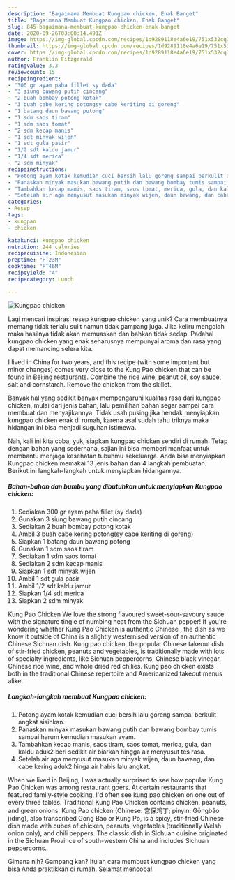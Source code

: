 ```yaml
---
description: "Bagaimana Membuat Kungpao chicken, Enak Banget"
title: "Bagaimana Membuat Kungpao chicken, Enak Banget"
slug: 845-bagaimana-membuat-kungpao-chicken-enak-banget
date: 2020-09-26T03:00:14.491Z
image: https://img-global.cpcdn.com/recipes/1d9289118e4a6e19/751x532cq70/kungpao-chicken-foto-resep-utama.jpg
thumbnail: https://img-global.cpcdn.com/recipes/1d9289118e4a6e19/751x532cq70/kungpao-chicken-foto-resep-utama.jpg
cover: https://img-global.cpcdn.com/recipes/1d9289118e4a6e19/751x532cq70/kungpao-chicken-foto-resep-utama.jpg
author: Franklin Fitzgerald
ratingvalue: 3.3
reviewcount: 15
recipeingredient:
- "300 gr ayam paha fillet sy dada"
- "3 siung bawang putih cincang"
- "2 buah bombay potong kotak"
- "3 buah cabe kering potongsy cabe keriting di goreng"
- "1 batang daun bawang potong"
- "1 sdm saos tiram"
- "1 sdm saos tomat"
- "2 sdm kecap manis"
- "1 sdt minyak wijen"
- "1 sdt gula pasir"
- "1/2 sdt kaldu jamur"
- "1/4 sdt merica"
- "2 sdm minyak"
recipeinstructions:
- "Potong ayam kotak kemudian cuci bersih lalu goreng sampai berkulit angkat sisihkan."
- "Panaskan minyak masukan bawang putih dan bawang bombay tumis sampai harum kemudian masukan ayam."
- "Tambahkan kecap manis, saos tiram, saos tomat, merica, gula, dan kaldu aduk2 beri sedikit air biarkan hingga air menyusut tes rasa."
- "Setelah air aga menyusut masukan minyak wijen, daun bawang, dan cabe kering aduk2 hinga air habis lalu angkat."
categories:
- Resep
tags:
- kungpao
- chicken

katakunci: kungpao chicken 
nutrition: 244 calories
recipecuisine: Indonesian
preptime: "PT23M"
cooktime: "PT46M"
recipeyield: "4"
recipecategory: Lunch

---
```



![Kungpao chicken](https://img-global.cpcdn.com/recipes/1d9289118e4a6e19/751x532cq70/kungpao-chicken-foto-resep-utama.jpg)

Lagi mencari inspirasi resep kungpao chicken yang unik? Cara membuatnya memang tidak terlalu sulit namun tidak gampang juga. Jika keliru mengolah maka hasilnya tidak akan memuaskan dan bahkan tidak sedap. Padahal kungpao chicken yang enak seharusnya mempunyai aroma dan rasa yang dapat memancing selera kita.

I lived in China for two years, and this recipe (with some important but minor changes) comes very close to the Kung Pao chicken that can be found in Beijing restaurants. Combine the rice wine, peanut oil, soy sauce, salt and cornstarch. Remove the chicken from the skillet.

Banyak hal yang sedikit banyak mempengaruhi kualitas rasa dari kungpao chicken, mulai dari jenis bahan, lalu pemilihan bahan segar sampai cara membuat dan menyajikannya. Tidak usah pusing jika hendak menyiapkan kungpao chicken enak di rumah, karena asal sudah tahu triknya maka hidangan ini bisa menjadi suguhan istimewa.


Nah, kali ini kita coba, yuk, siapkan kungpao chicken sendiri di rumah. Tetap dengan bahan yang sederhana, sajian ini bisa memberi manfaat untuk membantu menjaga kesehatan tubuhmu sekeluarga. Anda bisa menyiapkan Kungpao chicken memakai 13 jenis bahan dan 4 langkah pembuatan. Berikut ini langkah-langkah untuk menyiapkan hidangannya.

<!--inarticleads1-->

##### Bahan-bahan dan bumbu yang dibutuhkan untuk menyiapkan Kungpao chicken:

1. Sediakan 300 gr ayam paha fillet (sy dada)
1. Gunakan 3 siung bawang putih cincang
1. Sediakan 2 buah bombay potong kotak
1. Ambil 3 buah cabe kering potong(sy cabe keriting di goreng)
1. Siapkan 1 batang daun bawang potong
1. Gunakan 1 sdm saos tiram
1. Sediakan 1 sdm saos tomat
1. Sediakan 2 sdm kecap manis
1. Siapkan 1 sdt minyak wijen
1. Ambil 1 sdt gula pasir
1. Ambil 1/2 sdt kaldu jamur
1. Siapkan 1/4 sdt merica
1. Siapkan 2 sdm minyak


Kung Pao Chicken We love the strong flavoured sweet-sour-savoury sauce with the signature tingle of numbing heat from the Sichuan pepper! If you&#39;re wondering whether Kung Pao Chicken is authentic Chinese , the dish as we know it outside of China is a slightly westernised version of an authentic Chinese Sichuan dish. Kung pao chicken, the popular Chinese takeout dish of stir-fried chicken, peanuts and vegetables, is traditionally made with lots of specialty ingredients, like Sichuan peppercorns, Chinese black vinegar, Chinese rice wine, and whole dried red chilies. Kung pao chicken exists both in the traditional Chinese repertoire and Americanized takeout menus alike. 

<!--inarticleads2-->

##### Langkah-langkah membuat Kungpao chicken:

1. Potong ayam kotak kemudian cuci bersih lalu goreng sampai berkulit angkat sisihkan.
1. Panaskan minyak masukan bawang putih dan bawang bombay tumis sampai harum kemudian masukan ayam.
1. Tambahkan kecap manis, saos tiram, saos tomat, merica, gula, dan kaldu aduk2 beri sedikit air biarkan hingga air menyusut tes rasa.
1. Setelah air aga menyusut masukan minyak wijen, daun bawang, dan cabe kering aduk2 hinga air habis lalu angkat.


When we lived in Beijing, I was actually surprised to see how popular Kung Pao Chicken was among restaurant goers. At certain restaurants that featured family-style cooking, I&#39;d often see kung pao chicken on one out of every three tables. Traditional Kung Pao Chicken contains chicken, peanuts, and green onions. Kung Pao chicken (Chinese: 宫保鸡丁; pinyin: Gōngbǎo jīdīng), also transcribed Gong Bao or Kung Po, is a spicy, stir-fried Chinese dish made with cubes of chicken, peanuts, vegetables (traditionally Welsh onion only), and chili peppers. The classic dish in Sichuan cuisine originated in the Sichuan Province of south-western China and includes Sichuan peppercorns. 

Gimana nih? Gampang kan? Itulah cara membuat kungpao chicken yang bisa Anda praktikkan di rumah. Selamat mencoba!
